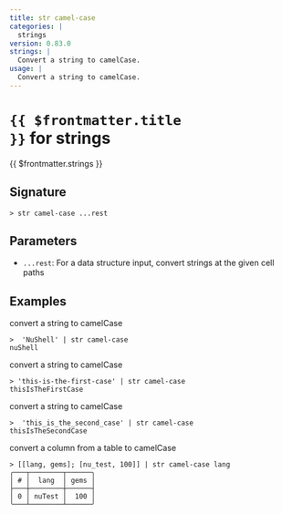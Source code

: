 ```yaml
---
title: str camel-case
categories: |
  strings
version: 0.83.0
strings: |
  Convert a string to camelCase.
usage: |
  Convert a string to camelCase.
---
```


# <code>{{ $frontmatter.title }}</code> for strings

<div class='command-title'>{{ $frontmatter.strings }}</div>

## Signature

```> str camel-case ...rest```

## Parameters

 -  `...rest`: For a data structure input, convert strings at the given cell paths

## Examples

convert a string to camelCase
```shell
>  'NuShell' | str camel-case
nuShell
```

convert a string to camelCase
```shell
> 'this-is-the-first-case' | str camel-case
thisIsTheFirstCase
```

convert a string to camelCase
```shell
>  'this_is_the_second_case' | str camel-case
thisIsTheSecondCase
```

convert a column from a table to camelCase
```shell
> [[lang, gems]; [nu_test, 100]] | str camel-case lang
╭───┬────────┬──────╮
│ # │  lang  │ gems │
├───┼────────┼──────┤
│ 0 │ nuTest │  100 │
╰───┴────────┴──────╯

```
